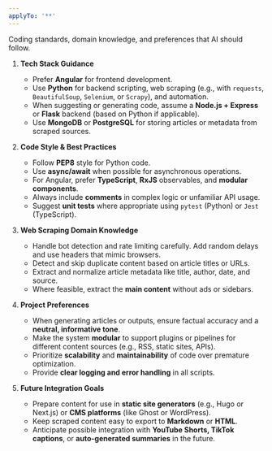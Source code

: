 ```yaml
---
applyTo: '**'
---
```

Coding standards, domain knowledge, and preferences that AI should follow.

1. **Tech Stack Guidance**
   - Prefer **Angular** for frontend development.
   - Use **Python** for backend scripting, web scraping (e.g., with `requests`, `BeautifulSoup`, `Selenium`, or `Scrapy`), and automation.
   - When suggesting or generating code, assume a **Node.js + Express** or **Flask** backend (based on Python if applicable).
   - Use **MongoDB** or **PostgreSQL** for storing articles or metadata from scraped sources.

2. **Code Style & Best Practices**
   - Follow **PEP8** style for Python code.
   - Use **async/await** when possible for asynchronous operations.
   - For Angular, prefer **TypeScript**, **RxJS** observables, and **modular components**.
   - Always include **comments** in complex logic or unfamiliar API usage.
   - Suggest **unit tests** where appropriate using `pytest` (Python) or `Jest` (TypeScript).

3. **Web Scraping Domain Knowledge**
   - Handle bot detection and rate limiting carefully. Add random delays and use headers that mimic browsers.
   - Detect and skip duplicate content based on article titles or URLs.
   - Extract and normalize article metadata like title, author, date, and source.
   - Where feasible, extract the **main content** without ads or sidebars.

4. **Project Preferences**
   - When generating articles or outputs, ensure factual accuracy and a **neutral, informative tone**.
   - Make the system **modular** to support plugins or pipelines for different content sources (e.g., RSS, static sites, APIs).
   - Prioritize **scalability** and **maintainability** of code over premature optimization.
   - Provide **clear logging and error handling** in all scripts.

5. **Future Integration Goals**
   - Prepare content for use in **static site generators** (e.g., Hugo or Next.js) or **CMS platforms** (like Ghost or WordPress).
   - Keep scraped content easy to export to **Markdown** or **HTML**.
   - Anticipate possible integration with **YouTube Shorts, TikTok captions**, or **auto-generated summaries** in the future.
